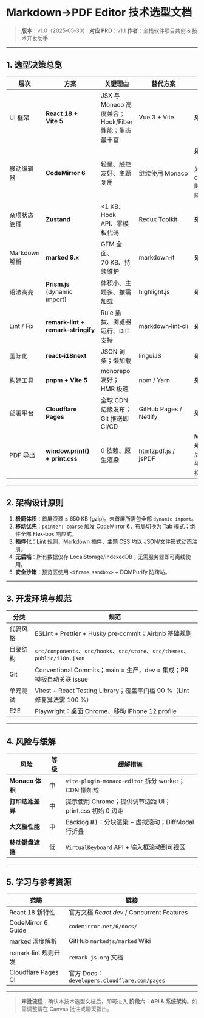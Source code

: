 # Markdown→PDF Editor 技术选型文档

> **版本**：v1.0（2025‑05‑30）
> **对应 PRD**：v1.1
> **作者**：全栈软件项目共创 & 技术开发助手

---

## 1. 选型决策总览

| 层次          | 方案                                 | 关键理由                                  | 替代方案                   | 结论                       |
| ----------- | ---------------------------------- | ------------------------------------- | ---------------------- | ------------------------ |
| UI 框架       | **React 18 + Vite 5**              | JSX 与 Monaco 高度兼容；Hook/Fiber 性能；生态最丰富 | Vue 3 + Vite           | **采用**                   |
| 移动编辑器       | **CodeMirror 6**                   | 轻量、触控友好、主题复用                          | 继续使用 Monaco            | **采用**（指针为 coarse 时自动降级） |
| 杂项状态管理      | **Zustand**                        | <1 KB、Hook API、零模板代码                  | Redux Toolkit          | **采用**                   |
| Markdown 解析 | **marked 9.x**                     | GFM 全面、70 KB、持续维护                     | markdown‑it            | **采用**                   |
| 语法高亮        | **Prism.js** (dynamic import)      | 体积小、主题多、按需加载                          | highlight.js           | **采用**                   |
| Lint / Fix  | **remark‑lint + remark‑stringify** | Rule 插拔、浏览器运行、Diff 支持                 | markdown‑lint‑cli      | **采用**                   |
| 国际化         | **react‑i18next**                  | JSON 词条；懒加载                           | linguiJS               | **采用**                   |
| 构建工具        | **pnpm + Vite 5**                  | monorepo 友好；HMR 极速                    | npm / Yarn             | **采用**                   |
| 部署平台        | **Cloudflare Pages**               | 全球 CDN 边缘发布；Git 推送即 CI/CD             | GitHub Pages / Netlify | **采用**                   |
| PDF 导出      | **window\.print() + print.css**    | 0 依赖、原生渲染                             | html2pdf.js / jsPDF    | **MVP 采用**；后续可平滑替换       |

---

## 2. 架构设计原则

1. **极简体积**：首屏资源 ≤ 650 KB (gzip)。未首屏所需包全部 `dynamic import`。
2. **移动优先**：`pointer: coarse` 触发 CodeMirror 6，布局切换为 Tab 模式；组件全部 Flex‑box 响应式。
3. **插件化**：Lint 规则、Markdown 插件、主题 CSS 均以 JSON/文件形式动态注册。
4. **无后端**：所有数据仅存 LocalStorage/IndexedDB；无需服务器即可离线使用。
5. **安全沙箱**：预览区使用 `<iframe sandbox>` + DOMPurify 防跨站。

---

## 3. 开发环境与规范

| 分类   | 规范                                                                       |
| ---- | ------------------------------------------------------------------------ |
| 代码风格 | ESLint + Prettier + Husky pre‑commit；Airbnb 基础规则                         |
| 目录结构 | `src/components`、`src/hooks`、`src/store`、`src/themes`、`public/i18n.json` |
| Git  | Conventional Commits；main = 生产，dev = 集成；PR 模板自动关联 issue                  |
| 单元测试 | Vitest + React Testing Library；覆盖率门槛 90 %（Lint 修复算法需 100 %）              |
| E2E  | Playwright：桌面 Chrome、移动 iPhone 12 profile                                |

---

## 4. 风险与缓解

| 风险            | 等级 | 缓解措施                                          |
| ------------- | -- | --------------------------------------------- |
| **Monaco 体积** | 中  | `vite-plugin-monaco-editor` 拆分 worker；CDN 懒加载 |
| **打印边距差异**    | 中  | 提示使用 Chrome；提供调节边距 UI；print.css 初始 0 边距       |
| **大文档性能**     | 中  | Backlog #1：分块渲染 + 虚拟滚动；DiffModal 行折叠          |
| **移动键盘遮挡**    | 低  | `VirtualKeyboard` API + 输入框滚动到可视区             |

---

## 5. 学习与参考资源

| 范畴                  | 链接                                        |
| ------------------- | ----------------------------------------- |
| React 18 新特性        | 官方文档 *React.dev* / Concurrent Features    |
| CodeMirror 6 Guide  | `codemirror.net/6/docs/`                  |
| marked 深度解析         | GitHub `markedjs/marked` Wiki             |
| remark‑lint 规则开发    | `remark.js.org` 文档                        |
| Cloudflare Pages CI | 官方 Docs：`developers.cloudflare.com/pages` |

---

> **审批流程**：确认本技术选型文档后，即可进入 **阶段六：API & 系统架构**。如需调整请在 Canvas 批注或聊天指出。

